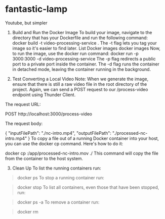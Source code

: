 # fantastic-lamp
Youtube, but simpler 

1. Build and Run the Docker Image
To build your image, navigate to the directory that has your Dockerfile and run the following command:
docker build -t video-processing-service .
The -t flag lets you tag your image so it's easier to find later.
List Docker images
docker images
Now, to run the image, use the docker run command:
docker run -p 3000:3000 -d video-processing-service
The -p flag redirects a public port to a private port inside the container. The -d flag runs the container in detached mode, leaving the container running in the background.

2. Test Converting a Local Video
Note: When we generate the image, ensure that there is still a raw video file in the root directory of the project.
Again, we can send a POST request to our /process-video endpoint using Thunder Client.

The request URL:

POST http://localhost:3000/process-video

The request body:

{
  "inputFilePath": "./nc-intro.mp4",
  "outputFilePath": "./processed-nc-intro.mp4"
}
To copy a file out of a running Docker container into your host, you can use the docker cp command. Here's how to do it:

docker cp <container-id-or-name>:/app/processed-nc-intro.mov ./
This command will copy the file from the container to the host system.

3. Clean Up
To list the running containers run:

> docker ps
To stop a running container run:

> docker stop <container-id-or-name>
To list all containers, even those that have been stopped, run:

> docker ps -a
To remove a container run:

> docker rm <container-id-or-name>